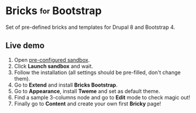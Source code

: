 # Bricks <sub><sup>for</sup></sub> Bootstrap

Set of pre-defined bricks and templates for Drupal 8 and Bootstrap 4.


## Live demo

1. Open [pre-configured sandbox](https://simplytest.me/project/bricks_bootstrap/8.x-4.0).
2. Click **Launch sandbox** and wait.
3. Follow the installation (all settings should be pre-filled, don't change them).
4. Go to **Extend** and install **Bricks Bootstrap**.
5. Go to **Appearance**, install **Tweme** and set as default theme.
6. Find a sample 3-columns node and go to **Edit** mode to check magic out!
7. Finally go to **Content** and create your own first **Bricky** page!
